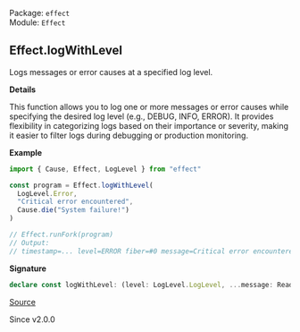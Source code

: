 Package: `effect`<br />
Module: `Effect`<br />

## Effect.logWithLevel

Logs messages or error causes at a specified log level.

**Details**

This function allows you to log one or more messages or error causes while
specifying the desired log level (e.g., DEBUG, INFO, ERROR). It provides
flexibility in categorizing logs based on their importance or severity,
making it easier to filter logs during debugging or production monitoring.

**Example**

```ts
import { Cause, Effect, LogLevel } from "effect"

const program = Effect.logWithLevel(
  LogLevel.Error,
  "Critical error encountered",
  Cause.die("System failure!")
)

// Effect.runFork(program)
// Output:
// timestamp=... level=ERROR fiber=#0 message=Critical error encountered cause="Error: System failure!"
```

**Signature**

```ts
declare const logWithLevel: (level: LogLevel.LogLevel, ...message: ReadonlyArray<any>) => Effect<void>
```

[Source](https://github.com/Effect-TS/effect/tree/main/packages/effect/src/Effect.ts#L10687)

Since v2.0.0